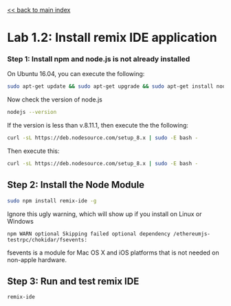 [<< back to main index](../README.md)

Lab 1.2: Install remix IDE application
======================================


### Step 1: Install npm and node.js is not already installed

On Ubuntu 16.04, you can execute the following:

```bash
sudo apt-get update && sudo apt-get upgrade && sudo apt-get install nodejs npm curl
```

Now check the version of node.js

```bash
nodejs --version
```
If the version is less than v.8.11.1, then execute the the following:

```bash
curl -sL https://deb.nodesource.com/setup_8.x | sudo -E bash -
```

Then execute this:

```bash
curl -sL https://deb.nodesource.com/setup_8.x | sudo -E bash -
```


## Step 2: Install the Node Module

```bash
sudo npm install remix-ide -g
```



Ignore this ugly warning, which will show up if you install on Linux or Windows

```console
npm WARN optional Skipping failed optional dependency /ethereumjs-testrpc/chokidar/fsevents:
```

fsevents is a module for Mac OS X and iOS platforms that is not needed on non-apple hardware.

## Step 3: Run and test remix IDE

```bash
remix-ide
```


